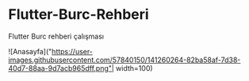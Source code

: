 # Flutter-Burc-Rehberi
Flutter Burc rehberi çalışması

![Anasayfa]("https://user-images.githubusercontent.com/57840150/141260264-82ba58af-7d38-40d7-88aa-9d7acb965dff.png"| width=100)
